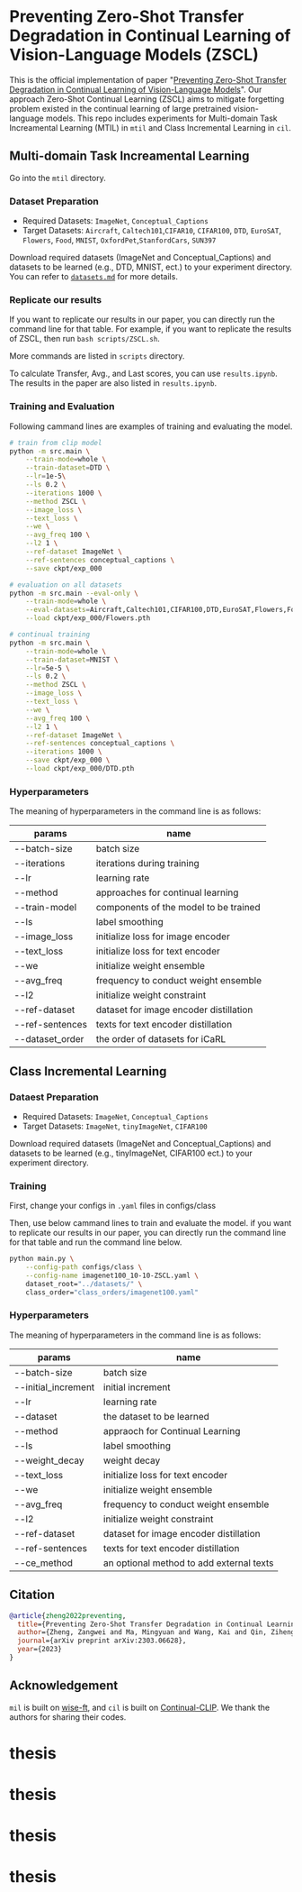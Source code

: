 # Preventing Zero-Shot Transfer Degradation in Continual Learning of Vision-Language Models (ZSCL)

This is the official implementation of paper "[Preventing Zero-Shot Transfer Degradation in Continual Learning of Vision-Language Models](https://arxiv.org/abs/2303.06628)". Our approach Zero-Shot Continual Learning (ZSCL) aims to mitigate forgetting problem existed in the continual learning of large pretrained vision-language models. This repo includes experiments for Multi-domain Task Increamental Learning (MTIL) in `mtil` and Class Incremental Learning in `cil`.

## Multi-domain Task Increamental Learning

Go into the `mtil` directory.

### Dataset Preparation

- Required Datasets: `ImageNet`, `Conceptual_Captions`
- Target Datasets: `Aircraft`, `Caltech101`,`CIFAR10`, `CIFAR100`, `DTD`, `EuroSAT`, `Flowers`, `Food`, `MNIST`, `OxfordPet`,`StanfordCars`, `SUN397`

Download required datasets (ImageNet and Conceptual_Captions) and datasets to be learned (e.g., DTD, MNIST, ect.) to your experiment directory. You can refer to [`datasets.md`](./mtil/datasets.md) for more details.

### Replicate our results

If you want to replicate our results in our paper, you can directly run the command line for that table. For example, if you want to replicate the results of ZSCL, then run `bash scripts/ZSCL.sh`.

More commands are listed in `scripts` directory.

To calculate Transfer, Avg., and Last scores, you can use `results.ipynb`. The results in the paper are also listed in `results.ipynb`.

### Training and Evaluation

Following cammand lines are examples of training and evaluating the model.

```sh
# train from clip model
python -m src.main \
    --train-mode=whole \
    --train-dataset=DTD \
    --lr=1e-5\
    --ls 0.2 \
    --iterations 1000 \
    --method ZSCL \
    --image_loss \
    --text_loss \
    --we \
    --avg_freq 100 \
    --l2 1 \
    --ref-dataset ImageNet \
    --ref-sentences conceptual_captions \
    --save ckpt/exp_000

# evaluation on all datasets
python -m src.main --eval-only \
    --train-mode=whole \
    --eval-datasets=Aircraft,Caltech101,CIFAR100,DTD,EuroSAT,Flowers,Food,MNIST,OxfordPet,StanfordCars,SUN397 \
    --load ckpt/exp_000/Flowers.pth

# continual training
python -m src.main \
    --train-mode=whole \
    --train-dataset=MNIST \
    --lr=5e-5 \
    --ls 0.2 \
    --method ZSCL \
    --image_loss \
    --text_loss \
    --we \
    --avg_freq 100 \
    --l2 1 \
    --ref-dataset ImageNet \
    --ref-sentences conceptual_captions \
    --iterations 1000 \
    --save ckpt/exp_000 \
    --load ckpt/exp_000/DTD.pth
```

### Hyperparameters

The meaning of hyperparameters in the command line is as follows:

| params            | name                                        |
| ----------------- | ------------------------------------------- |
| --batch-size      | batch size                                  |
| --iterations      | iterations during training                  |
| --lr              | learning rate                               |
| --method          | approaches for continual learning           |
| --train-model     | components of the model to be trained       |
| --ls              | label smoothing                             |
| --image_loss      | initialize loss for image encoder           |
| --text_loss       | initialize loss for text encoder            |
| --we              | initialize weight ensemble                  |
| --avg_freq        | frequency to conduct weight ensemble        |
| --l2              | initialize weight constraint                |
| --ref-dataset     | dataset for image encoder distillation      |
| --ref-sentences   | texts for text encoder distillation         |
| --dataset_order   | the order of datasets for iCaRL             |

## Class Incremental Learning

### Dataest Preparation

- Required Datasets: `ImageNet`, `Conceptual_Captions`
- Target Datasets: `ImageNet`, `tinyImageNet`, `CIFAR100`

Download required datasets (ImageNet and Conceptual_Captions) and datasets to be learned (e.g., tinyImageNet, CIFAR100 ect.) to your experiment directory.

### Training

First, change your configs in `.yaml` files in configs/class

Then, use below cammand lines to train and evaluate the model. if you want to replicate our results in our paper, you can directly run the command line for that table and run the command line below.

```sh
python main.py \
    --config-path configs/class \
    --config-name imagenet100_10-10-ZSCL.yaml \
    dataset_root="../datasets/" \
    class_order="class_orders/imagenet100.yaml"
```

### Hyperparameters

The meaning of hyperparameters in the command line is as follows:

| params              | name                                        |
| -----------------   | ------------------------------------------- |
| --batch-size        | batch size                                  |
| --initial_increment | initial increment                           |
| --lr                | learning rate                               |
| --dataset           | the dataset to be learned                   |
| --method            | appraoch for Continual Learning             |
| --ls                | label smoothing                             |
| --weight_decay      | weight decay                                |
| --text_loss         | initialize loss for text encoder            |
| --we                | initialize weight ensemble                  |
| --avg_freq          | frequency to conduct weight ensemble        |
| --l2                | initialize weight constraint                |
| --ref-dataset       | dataset for image encoder distillation      |
| --ref-sentences     | texts for text encoder distillation         |
| --ce_method         | an optional method to add external texts    |

## Citation

```bibtex
@article{zheng2022preventing,
  title={Preventing Zero-Shot Transfer Degradation in Continual Learning of Vision-Language Models},
  author={Zheng, Zangwei and Ma, Mingyuan and Wang, Kai and Qin, Ziheng and Yue, Xiangyu and You, Yang},
  journal={arXiv preprint arXiv:2303.06628},
  year={2023}
}
```

## Acknowledgement

`mil` is built on [wise-ft](https://github.com/mlfoundations/wise-ft), and `cil` is built on [Continual-CLIP](https://github.com/vgthengane/Continual-CLIP). We thank the authors for sharing their codes.
# thesis
# thesis
# thesis
# thesis
